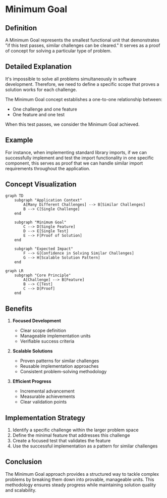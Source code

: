 # Minimum Goal

## Definition
A Minimum Goal represents the smallest functional unit that demonstrates "if this test passes, similar challenges can be cleared." It serves as a proof of concept for solving a particular type of problem.

## Detailed Explanation
It's impossible to solve all problems simultaneously in software development. Therefore, we need to define a specific scope that proves a solution works for each challenge.

The Minimum Goal concept establishes a one-to-one relationship between:
- One challenge and one feature
- One feature and one test

When this test passes, we consider the Minimum Goal achieved.

## Example
For instance, when implementing standard library imports, if we can successfully implement and test the import functionality in one specific component, this serves as proof that we can handle similar import requirements throughout the application.

## Concept Visualization

```mermaid
graph TD
    subgraph "Application Context"
        A[Many Different Challenges] --> B[Similar Challenges]
        B --> C[Single Challenge]
    end
    
    subgraph "Minimum Goal"
        C --> D[Single Feature]
        D --> E[Single Test]
        E --> F[Proof of Solution]
    end
    
    subgraph "Expected Impact"
        F --> G[Confidence in Solving Similar Challenges]
        G --> H[Scalable Solution Pattern]
    end
```

```mermaid
graph LR
    subgraph "Core Principle"
        A[Challenge] --> B[Feature]
        B --> C[Test]
        C --> D[Proof]
    end
```

## Benefits
1. **Focused Development**
   - Clear scope definition
   - Manageable implementation units
   - Verifiable success criteria

2. **Scalable Solutions**
   - Proven patterns for similar challenges
   - Reusable implementation approaches
   - Consistent problem-solving methodology

3. **Efficient Progress**
   - Incremental advancement
   - Measurable achievements
   - Clear validation points

## Implementation Strategy
1. Identify a specific challenge within the larger problem space
2. Define the minimal feature that addresses this challenge
3. Create a focused test that validates the feature
4. Use the successful implementation as a pattern for similar challenges

## Conclusion
The Minimum Goal approach provides a structured way to tackle complex problems by breaking them down into provable, manageable units. This methodology ensures steady progress while maintaining solution quality and scalability.
